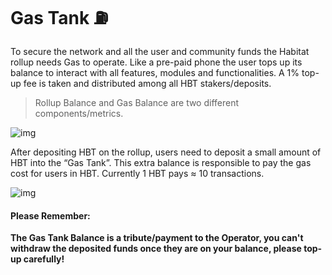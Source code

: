 # **Gas Tank** ⛽
To secure the network and all the user and community funds the Habitat rollup needs Gas to operate. Like a pre-paid phone the user tops up its balance to interact with all features, modules and functionalities. A 1% top-up fee is taken and distributed among all HBT stakers/deposits.

> Rollup Balance and Gas Balance are two different components/metrics.

![img](/gastank.png)

After depositing HBT on the rollup, users need to deposit a small amount of HBT into the “Gas Tank”. This extra balance is responsible to pay the gas cost for users in HBT. Currently 1 HBT pays ≈ 10 transactions.

![img](/topup.png)

#### **Please Remember:**
**The Gas Tank Balance is a tribute/payment to the Operator, you can't withdraw the deposited funds once they are on your balance, please top-up carefully!**
